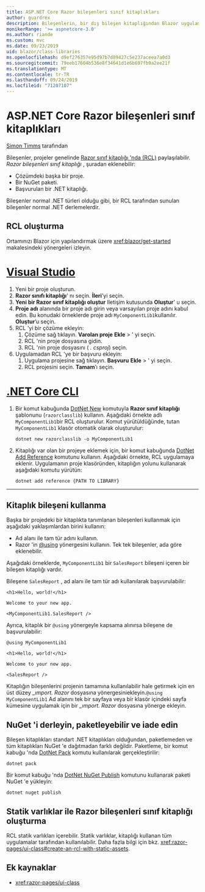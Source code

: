 ```yaml
---
title: ASP.NET Core Razor bileşenleri sınıf kitaplıkları
author: guardrex
description: Bileşenlerin, bir dış bileşen kitaplığından Blazor uygulamalarına nasıl dahil edileceğini öğrenin.
monikerRange: '>= aspnetcore-3.0'
ms.author: riande
ms.custom: mvc
ms.date: 09/23/2019
uid: blazor/class-libraries
ms.openlocfilehash: d9ef276357e95d97b7d89427c5e237aceea7a0d3
ms.sourcegitcommit: 79eeb17604b536e8f34641d1e6b697fb9a2ee21f
ms.translationtype: MT
ms.contentlocale: tr-TR
ms.lasthandoff: 09/24/2019
ms.locfileid: "71207107"
---
```

# <a name="aspnet-core-razor-components-class-libraries"></a>ASP.NET Core Razor bileşenleri sınıf kitaplıkları

[Simon Timms](https://github.com/stimms) tarafından

Bileşenler, projeler genelinde [Razor sınıf kitaplığı 'nda (RCL)](xref:razor-pages/ui-class) paylaşılabilir. *Razor bileşenleri sınıf kitaplığı* , şuradan eklenebilir:

* Çözümdeki başka bir proje.
* Bir NuGet paketi.
* Başvurulan bir .NET kitaplığı.

Bileşenler normal .NET türleri olduğu gibi, bir RCL tarafından sunulan bileşenler normal .NET derlemelerdir.

## <a name="create-an-rcl"></a>RCL oluşturma

Ortamınızı Blazor için yapılandırmak üzere <xref:blazor/get-started> makalesindeki yönergeleri izleyin.

# <a name="visual-studiotabvisual-studio"></a>[Visual Studio](#tab/visual-studio)

1. Yeni bir proje oluşturun.
1. **Razor sınıfı kitaplığı**' nı seçin. **İleri**’yi seçin.
1. **Yeni bir Razor sınıf kitaplığı oluştur** Iletişim kutusunda **Oluştur**' u seçin.
1. **Proje adı** alanında bir proje adı girin veya varsayılan proje adını kabul edin. Bu konudaki örneklerde proje adı `MyComponentLib1`kullanılır. **Oluştur**’u seçin.
1. RCL 'yi bir çözüme ekleyin:
   1. Çözüme sağ tıklayın. **Varolan proje** **Ekle** > ' yi seçin.
   1. RCL 'nin proje dosyasına gidin.
   1. RCL 'nin proje dosyasını ( *. csproj*) seçin.
1. Uygulamadan RCL 'ye bir başvuru ekleyin:
   1. Uygulama projesine sağ tıklayın. **Başvuru** **Ekle** > ' yi seçin.
   1. RCL projesini seçin. **Tamam**’ı seçin.

# <a name="net-core-clitabnetcore-cli"></a>[.NET Core CLI](#tab/netcore-cli)

1. Bir komut kabuğunda [DotNet New](/dotnet/core/tools/dotnet-new) komutuyla **Razor sınıf kitaplığı** şablonunu (`razorclasslib`) kullanın. Aşağıdaki örnekte adlı `MyComponentLib1`bir RCL oluşturulur. Komut yürütüldüğünde, tutan `MyComponentLib1` klasör otomatik olarak oluşturulur:

   ```dotnetcli
   dotnet new razorclasslib -o MyComponentLib1
   ```

1. Kitaplığı var olan bir projeye eklemek için, bir komut kabuğunda [DotNet Add Reference](/dotnet/core/tools/dotnet-add-reference) komutunu kullanın. Aşağıdaki örnekte, RCL uygulamaya eklenir. Uygulamanın proje klasöründen, kitaplığın yolunu kullanarak aşağıdaki komutu yürütün:

   ```dotnetcli
   dotnet add reference {PATH TO LIBRARY}
   ```

---

## <a name="consume-a-library-component"></a>Kitaplık bileşeni kullanma

Başka bir projedeki bir kitaplıkta tanımlanan bileşenleri kullanmak için aşağıdaki yaklaşımlardan birini kullanın:

* Ad alanı ile tam tür adını kullanın.
* Razor 'in [ \@using](xref:mvc/views/razor#using) yönergesini kullanın. Tek tek bileşenler, ada göre eklenebilir.

Aşağıdaki örneklerde, `MyComponentLib1` bir `SalesReport` bileşeni içeren bir bileşen kitaplığı vardır.

Bileşene `SalesReport` , ad alanı ile tam tür adı kullanılarak başvurulabilir:

```cshtml
<h1>Hello, world!</h1>

Welcome to your new app.

<MyComponentLib1.SalesReport />
```

Ayrıca, kitaplık bir `@using` yönergeyle kapsama alınırsa bileşene de başvurulabilir:

```cshtml
@using MyComponentLib1

<h1>Hello, world!</h1>

Welcome to your new app.

<SalesReport />
```

Kitaplığın bileşenlerini projenin tamamına kullanılabilir hale getirmek için en üst düzey *_ımport. Razor* dosyasına yönergesiniekleyin.`@using MyComponentLib1` Ad alanını tek bir sayfaya veya bir klasör içindeki sayfa kümesine uygulamak için bir *_ımport. Razor* dosyasına yönerge ekleyin.

## <a name="build-pack-and-ship-to-nuget"></a>NuGet 'i derleyin, paketleyebilir ve iade edin

Bileşen kitaplıkları standart .NET kitaplıkları olduğundan, paketlemeden ve tüm kitaplıkları NuGet 'e dağıtmadan farklı değildir. Paketleme, bir komut kabuğu 'nda [DotNet Pack](/dotnet/core/tools/dotnet-pack) komutu kullanılarak gerçekleştirilir:

```dotnetcli
dotnet pack
```

Bir komut kabuğu 'nda [DotNet NuGet Publish](/dotnet/core/tools/dotnet-nuget-push) komutunu kullanarak paketi NuGet 'e yükleyin:

```dotnetcli
dotnet nuget publish
```

## <a name="create-a-razor-components-class-library-with-static-assets"></a>Statik varlıklar ile Razor bileşenleri sınıf kitaplığı oluşturma

RCL statik varlıkları içerebilir. Statik varlıklar, kitaplığı kullanan tüm uygulamalar tarafından kullanılabilir. Daha fazla bilgi için bkz. <xref:razor-pages/ui-class#create-an-rcl-with-static-assets>.

## <a name="additional-resources"></a>Ek kaynaklar

* <xref:razor-pages/ui-class>
